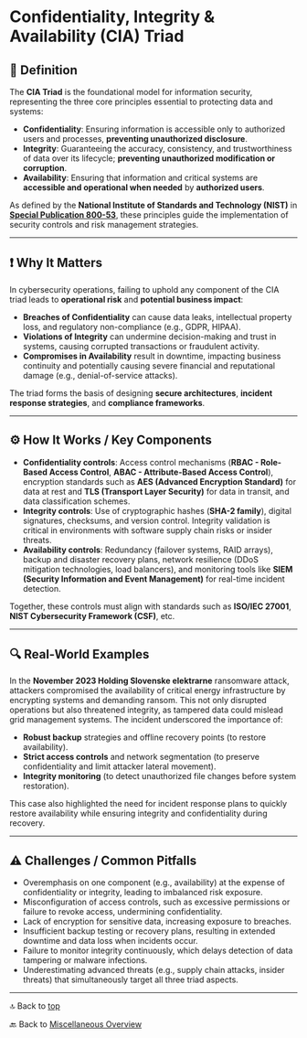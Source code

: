 # Confidentiality, Integrity & Availability (CIA) Triad

## 📝 Definition

The **CIA Triad** is the foundational model for information security, representing the three core principles essential to protecting data and systems:
- **Confidentiality**: Ensuring information is accessible only to authorized users and processes, **preventing unauthorized disclosure**.
- **Integrity**: Guaranteeing the accuracy, consistency, and trustworthiness of data over its lifecycle; **preventing unauthorized modification or corruption**.
- **Availability**: Ensuring that information and critical systems are **accessible and operational when needed** by **authorized users**.

As defined by the **National Institute of Standards and Technology (NIST)** in **[Special Publication 800-53](https://csrc.nist.gov/pubs/sp/800/53/r5/upd1/final)**, these principles guide the implementation of security controls and risk management strategies.

---

## ❗ Why It Matters

In cybersecurity operations, failing to uphold any component of the CIA triad leads to **operational risk** and **potential business impact**:
- **Breaches of Confidentiality** can cause data leaks, intellectual property loss, and regulatory non-compliance (e.g., GDPR, HIPAA).
- **Violations of Integrity** can undermine decision-making and trust in systems, causing corrupted transactions or fraudulent activity.
- **Compromises in Availability** result in downtime, impacting business continuity and potentially causing severe financial and reputational damage (e.g., denial-of-service attacks).

The triad forms the basis of designing **secure architectures**, **incident response strategies**, and **compliance frameworks**.

---

## ⚙️ How It Works / Key Components

- **Confidentiality controls**: Access control mechanisms (**RBAC - Role-Based Access Control**, **ABAC - Attribute-Based Access Control**), encryption standards such as **AES (Advanced Encryption Standard)** for data at rest and **TLS (Transport Layer Security)** for data in transit, and data classification schemes.
- **Integrity controls**: Use of cryptographic hashes (**SHA-2 family**), digital signatures, checksums, and version control. Integrity validation is critical in environments with software supply chain risks or insider threats.
- **Availability controls**: Redundancy (failover systems, RAID arrays), backup and disaster recovery plans, network resilience (DDoS mitigation technologies, load balancers), and monitoring tools like **SIEM (Security Information and Event Management)** for real-time incident detection.

Together, these controls must align with standards such as **ISO/IEC 27001**, **NIST Cybersecurity Framework (CSF)**, etc.

---

## 🔍 Real-World Examples

In the **November 2023 Holding Slovenske elektrarne** ransomware attack, attackers compromised the availability of critical energy infrastructure by encrypting systems and demanding ransom. This not only disrupted operations but also threatened integrity, as tampered data could mislead grid management systems. The incident underscored the importance of:
- **Robust backup** strategies and offline recovery points (to restore availability).
- **Strict access controls** and network segmentation (to preserve confidentiality and limit attacker lateral movement).
- **Integrity monitoring** (to detect unauthorized file changes before system restoration).

This case also highlighted the need for incident response plans to quickly restore availability while ensuring integrity and confidentiality during recovery.

---

## ⚠️ Challenges / Common Pitfalls

- Overemphasis on one component (e.g., availability) at the expense of confidentiality or integrity, leading to imbalanced risk exposure.
- Misconfiguration of access controls, such as excessive permissions or failure to revoke access, undermining confidentiality.
- Lack of encryption for sensitive data, increasing exposure to breaches.
- Insufficient backup testing or recovery plans, resulting in extended downtime and data loss when incidents occur.
- Failure to monitor integrity continuously, which delays detection of data tampering or malware infections.
- Underestimating advanced threats (e.g., supply chain attacks, insider threats) that simultaneously target all three triad aspects.

---

🔝 Back to [top](#confidentiality-integrity--availability-cia-triad)

🔙 Back to [Miscellaneous Overview](README.md)
